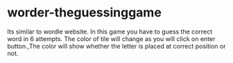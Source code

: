 # worder-theguessinggame
Its similar to wordle website. In this game you have to guess the correct word in 6 attempts. The color of tile will change as you will click on enter button.,The color will show whether the letter is placed at correct position or not.
